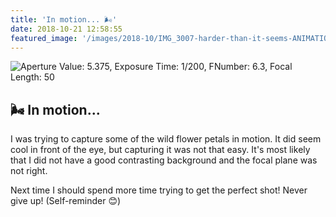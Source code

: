 ```yaml
---
title: 'In motion... 🌬️'
date: 2018-10-21 12:58:55
featured_image: '/images/2018-10/IMG_3007-harder-than-it-seems-ANIMATION-small.gif'
---
```


![Aperture Value: 5.375, Exposure Time: 1/200, FNumber: 6.3, Focal Length: 50](/images/2018-10/IMG_3010-harder-than-it-seems-1500x1000.jpg)

## 🌬️ In motion...
I was trying to capture some of the wild flower petals in motion. It did seem cool in front of the eye, but capturing it was not that easy.
It's most likely that I did not have a good contrasting background and the focal plane was not right.

Next time I should spend more time trying to get the perfect shot! Never give up! (Self-reminder 😊)